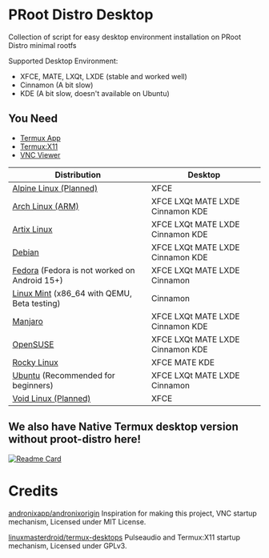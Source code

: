 # PRoot Distro Desktop
Collection of script for easy desktop environment installation on PRoot Distro minimal rootfs

Supported Desktop Environment:

- XFCE, MATE, LXQt, LXDE (stable and worked well)
- Cinnamon (A bit slow)
- KDE (A bit slow, doesn't available on Ubuntu)

## You Need
- [Termux App](https://github.com/termux/termux-app/releases)
- [Termux:X11](https://github.com/termux/termux-x11/releases)
- [VNC Viewer](https://play.google.com/store/apps/details?id=com.realvnc.viewer.android)


| Distribution     | Desktop   |
|------------------|------------|
| [Alpine Linux (Planned)](https://github.com/arfshl/proot-distro-desktop/tree/main/alpine) | XFCE
| [Arch Linux (ARM)](https://github.com/arfshl/proot-distro-desktop/tree/main/arch) | XFCE LXQt MATE LXDE Cinnamon KDE |
| [Artix Linux](https://github.com/arfshl/proot-distro-desktop/tree/main/artix) | XFCE LXQt MATE LXDE Cinnamon KDE | 
| [Debian](https://github.com/arfshl/proot-distro-desktop/tree/main/debian) | XFCE LXQt MATE LXDE Cinnamon KDE |
| [Fedora](https://github.com/arfshl/proot-distro-desktop/tree/main/fedora) (Fedora is not worked on Android 15+) | XFCE LXQt MATE LXDE Cinnamon |
| [Linux Mint](https://github.com/arfshl/proot-distro-desktop/tree/main/linuxmint) (x86_64 with QEMU, Beta testing) | Cinnamon
| [Manjaro](https://github.com/arfshl/proot-distro-desktop/tree/main/manjaro) | XFCE LXQt MATE LXDE Cinnamon KDE | 
| [OpenSUSE](https://github.com/arfshl/proot-distro-desktop/tree/main/opensuse/)     |  XFCE LXQt MATE LXDE Cinnamon KDE   |
| [Rocky Linux](https://github.com/arfshl/proot-distro-desktop/tree/main/el/rocky) | XFCE MATE KDE   |
| [Ubuntu](https://github.com/arfshl/proot-distro-desktop/tree/main/ubuntu) (Recommended for beginners) | XFCE LXQt MATE LXDE Cinnamon
| [Void Linux (Planned)](https://github.com/arfshl/proot-distro-desktop/tree/main/void) | XFCE

## We also have Native Termux desktop version without proot-distro here!

[![Readme Card](https://github-readme-stats.vercel.app/api/pin/?username=arfshl&repo=termux-desktop&theme=transparent)](https://github.com/arfshl/termux-desktop)

# Credits

[andronixapp/andronixorigin](https://github.com/AndronixApp/AndronixOrigin) Inspiration for making this project, VNC startup mechanism, Licensed under MIT License.

[linuxmasterdroid/termux-desktops](https://github.com/LinuxDroidMaster/Termux-Desktops) Pulseaudio and Termux:X11 startup mechanism, Licensed under GPLv3.
